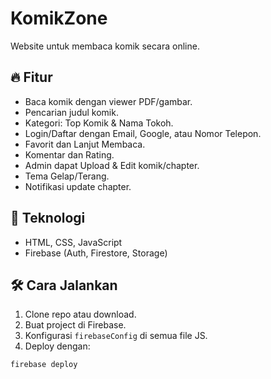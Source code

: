 # KomikZone

Website untuk membaca komik secara online.

## 🔥 Fitur
- Baca komik dengan viewer PDF/gambar.
- Pencarian judul komik.
- Kategori: Top Komik & Nama Tokoh.
- Login/Daftar dengan Email, Google, atau Nomor Telepon.
- Favorit dan Lanjut Membaca.
- Komentar dan Rating.
- Admin dapat Upload & Edit komik/chapter.
- Tema Gelap/Terang.
- Notifikasi update chapter.

## 🚀 Teknologi
- HTML, CSS, JavaScript
- Firebase (Auth, Firestore, Storage)

## 🛠️ Cara Jalankan
1. Clone repo atau download.
2. Buat project di Firebase.
3. Konfigurasi `firebaseConfig` di semua file JS.
4. Deploy dengan:
```bash
firebase deploy
